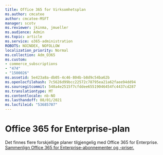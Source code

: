 ```yaml
---
title: Office 365 for Virksomhetsplan
ms.author: cmcatee
author: cmcatee-MSFT
manager: scotv
ms.reviewer: jkinma, jmueller
ms.audience: Admin
ms.topic: article
ms.service: o365-administration
ROBOTS: NOINDEX, NOFOLLOW
localization_priority: Normal
ms.collection: Adm_O365
ms.custom:
- commerce_subscriptions
- "474"
- "1500026"
ms.assetid: 5e423a8a-db05-4c46-804b-b8d9c54ba62b
ms.openlocfilehash: 7c5626d99bcc22572c78795ea21a62faee94dd94
ms.sourcegitcommit: 540a4e2515f7cfddee65519046454fc4437cd287
ms.translationtype: MT
ms.contentlocale: nb-NO
ms.lasthandoff: 08/01/2021
ms.locfileid: "53685707"
---
```

# <a name="office-365-for-enterprise-plan"></a>Office 365 for Enterprise-plan

Det finnes flere forskjellige planer tilgjengelig med Office 365 for Enterprise. [Sammenlign Office 365 for Enterprise-abonnementer og -priser.](https://products.office.com/business/compare-more-office-365-for-business-plans)  
